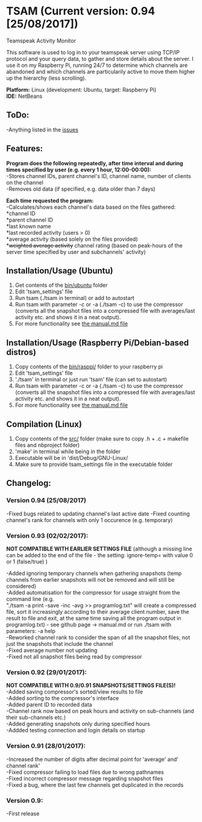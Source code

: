 # TSAM (Current version: 0.94 [25/08/2017])
Teamspeak Activity Monitor

This software is used to log in to your teamspeak server using TCP/IP protocol and your query data, to gather and store details about the server. I use it on my Raspberry Pi, running 24/7 to determine which channels are abandoned and which channels are particularily active to move them higher up the hierarchy (less scrolling).  
  
**Platform:** Linux (development: Ubuntu, target: Raspberry Pi)  
**IDE:** NetBeans  

## ToDo:
-Anything listed in the [issues](https://github.com/camile024/tsam/issues)
  
## Features:
**Program does the following repeatedly, after time interval and during times specified by user (e.g. every 1 hour, 12:00-00:00):**  
-Stores channel IDs, parent channel's ID, channel name, number of clients on the channel  
-Removes old data (if specified, e.g. data older than 7 days)  
  
**Each time requested the program:**  
-Calculates/shows each channel's data based on the files gathered:  
*channel ID  
*parent channel ID  
*last known name  
*last recorded activity (users > 0)  
*average activity (based solely on the files provided)  
*~~weighted average activity~~ channel rating (based on peak-hours of the server time specified by user and subchannels' activity)  

## Installation/Usage (Ubuntu)
1) Get contents of the [bin/ubuntu](bin/ubuntu) folder  
2) Edit 'tsam_settings' file  
3) Run tsam (./tsam in terminal) or add to autostart  
4) Run tsam with parameter -c or -a (./tsam -c) to use the compressor (converts all the snapshot files into a compressed file with averages/last activity etc. and shows it in a neat output).  
5) For more functionality see [the manual.md file](manual.md)  
  
## Installation/Usage (Raspberry Pi/Debian-based distros)
1) Copy contents of the [bin/rasppi/](bin/rasppi) folder to your raspberry pi  
2) Edit 'tsam_settings' file  
3) './tsam' in terminal or just run 'tsam' file (can set to autostart)  
4) Run tsam with parameter -c or -a (./tsam -c) to use the compressor (converts all the snapshot files into a compressed file with averages/last activity etc. and shows it in a neat output).  
5) For more functionality see [the manual.md file](manual.md)  
  
## Compilation (Linux)
1) Copy contents of the [src/](src/) folder (make sure to copy .h + .c + makefile files and nbproject folder)  
2) 'make' in terminal while being in the folder  
3) Executable will be in 'dist/Debug/GNU-Linux/  
4) Make sure to provide tsam_settings file in the executable folder

## Changelog:
### Version 0.94 (25/08/2017)
-Fixed bugs related to updating channel's last active date
-Fixed counting channel's rank for channels with only 1 occurence (e.g. temporary)

### Version 0.93 (02/02/2017):  
**NOT COMPATIBLE WITH EARLIER SETTINGS FILE** (although a missing line can be added to the end of the file - the setting: ignore-temp= with value 0 or 1 (false/true) )  
  
-Added ignoring temporary channels when gathering snapshots (temp channels from earlier snapshots will not be removed and will still be considered)  
-Added automatisation for the compressor for usage straight from the command line (e.g.  
"./tsam -a print -save -inc -avg >> programlog.txt" will create a compressed file, sort it increasingly according to their average client number, save the result to file and exit, at the same time saving all the program output in programlog.txt) - see github page -> manual.md or run ./tsam with parameters: -a help  
-Reworked channel rank to consider the span of all the snapshot files, not just the snapshots that include the channel  
-Fixed average number not updating  
-Fixed not all snapshot files being read by compressor  
  
### Version 0.92 (29/01/2017):  
**NOT COMPATIBLE WITH 0.9/0.91 SNAPSHOTS/SETTINGS FILE(S)!**  
-Added saving compressor's sorted/view results to file  
-Added sorting to the compressor's interface  
-Added parent ID to recorded data  
-Channel rank now based on peak hours and activity on sub-channels (and their sub-channels etc.)  
-Added generating snapshots only during specified hours  
-Addded testing connection and login details on startup  
  
### Version 0.91 (28/01/2017):
-Increased the number of digits after decimal point for 'average' and' channel rank'  
-Fixed compressor failing to load files due to wrong pathnames  
-Fixed incorrect compressor message regarding snapshot files  
-Fixed a bug, where the last few channels get duplicated in the records  
  
### Version 0.9:  
-First release  
